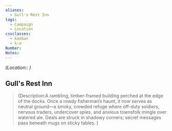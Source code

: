 ```yaml
---
aliases:
  - Gull's Rest Inn
tags:
  - Campaign
  - Location
cssclasses:
  - kanban
  - k-o
Number: 
Notes:
---
```

<i>(Location:: )</i>

## Gull's Rest Inn

> (Description:A rambling, timber-framed building perched at the edge of the docks. Once a rowdy fisherman’s haunt, it now serves as neutral ground—a smoky, crowded refuge where off-duty soldiers, nervous traders, undercover spies, and anxious townsfolk mingle over watered ale. Deals are struck in shadowy corners; secret messages pass beneath mugs on sticky tables. )

